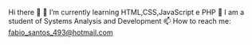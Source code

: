 Hi there 👋
🌱 I’m currently learning HTML,CSS,JavaScript e PHP
🤔 I am a student of Systems Analysis and Development
📫 How to reach me: fabio_santos_493@hotmail.com